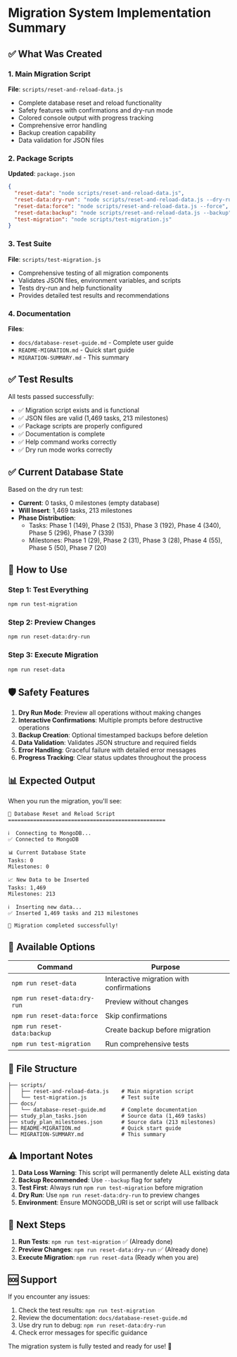 # Migration System Implementation Summary

## ✅ What Was Created

### 1. Main Migration Script

**File**: `scripts/reset-and-reload-data.js`

- Complete database reset and reload functionality
- Safety features with confirmations and dry-run mode
- Colored console output with progress tracking
- Comprehensive error handling
- Backup creation capability
- Data validation for JSON files

### 2. Package Scripts

**Updated**: `package.json`

```json
{
  "reset-data": "node scripts/reset-and-reload-data.js",
  "reset-data:dry-run": "node scripts/reset-and-reload-data.js --dry-run",
  "reset-data:force": "node scripts/reset-and-reload-data.js --force",
  "reset-data:backup": "node scripts/reset-and-reload-data.js --backup",
  "test-migration": "node scripts/test-migration.js"
}
```

### 3. Test Suite

**File**: `scripts/test-migration.js`

- Comprehensive testing of all migration components
- Validates JSON files, environment variables, and scripts
- Tests dry-run and help functionality
- Provides detailed test results and recommendations

### 4. Documentation

**Files**:

- `docs/database-reset-guide.md` - Complete user guide
- `README-MIGRATION.md` - Quick start guide
- `MIGRATION-SUMMARY.md` - This summary

## ✅ Test Results

All tests passed successfully:

- ✅ Migration script exists and is functional
- ✅ JSON files are valid (1,469 tasks, 213 milestones)
- ✅ Package scripts are properly configured
- ✅ Documentation is complete
- ✅ Help command works correctly
- ✅ Dry run mode works correctly

## ✅ Current Database State

Based on the dry run test:

- **Current**: 0 tasks, 0 milestones (empty database)
- **Will Insert**: 1,469 tasks, 213 milestones
- **Phase Distribution**:
  - Tasks: Phase 1 (149), Phase 2 (153), Phase 3 (192), Phase 4 (340), Phase 5 (296), Phase 7 (339)
  - Milestones: Phase 1 (29), Phase 2 (31), Phase 3 (28), Phase 4 (55), Phase 5 (50), Phase 7 (20)

## 🚀 How to Use

### Step 1: Test Everything

```bash
npm run test-migration
```

### Step 2: Preview Changes

```bash
npm run reset-data:dry-run
```

### Step 3: Execute Migration

```bash
npm run reset-data
```

## 🛡️ Safety Features

1. **Dry Run Mode**: Preview all operations without making changes
2. **Interactive Confirmations**: Multiple prompts before destructive operations
3. **Backup Creation**: Optional timestamped backups before deletion
4. **Data Validation**: Validates JSON structure and required fields
5. **Error Handling**: Graceful failure with detailed error messages
6. **Progress Tracking**: Clear status updates throughout the process

## 📊 Expected Output

When you run the migration, you'll see:

```
🔄 Database Reset and Reload Script
==================================================

ℹ️  Connecting to MongoDB...
✅ Connected to MongoDB

📊 Current Database State
Tasks: 0
Milestones: 0

📈 New Data to be Inserted
Tasks: 1,469
Milestones: 213

ℹ️  Inserting new data...
✅ Inserted 1,469 tasks and 213 milestones

🎉 Migration completed successfully!
```

## 🔧 Available Options

| Command | Purpose |
|---------|---------|
| `npm run reset-data` | Interactive migration with confirmations |
| `npm run reset-data:dry-run` | Preview without changes |
| `npm run reset-data:force` | Skip confirmations |
| `npm run reset-data:backup` | Create backup before migration |
| `npm run test-migration` | Run comprehensive tests |

## 📁 File Structure

```
├── scripts/
│   ├── reset-and-reload-data.js    # Main migration script
│   └── test-migration.js           # Test suite
├── docs/
│   └── database-reset-guide.md     # Complete documentation
├── study_plan_tasks.json           # Source data (1,469 tasks)
├── study_plan_milestones.json      # Source data (213 milestones)
├── README-MIGRATION.md             # Quick start guide
└── MIGRATION-SUMMARY.md            # This summary
```

## ⚠️ Important Notes

1. **Data Loss Warning**: This script will permanently delete ALL existing data
2. **Backup Recommended**: Use `--backup` flag for safety
3. **Test First**: Always run `npm run test-migration` before migration
4. **Dry Run**: Use `npm run reset-data:dry-run` to preview changes
5. **Environment**: Ensure MONGODB_URI is set or script will use fallback

## 🎯 Next Steps

1. **Run Tests**: `npm run test-migration` ✅ (Already done)
2. **Preview Changes**: `npm run reset-data:dry-run` ✅ (Already done)
3. **Execute Migration**: `npm run reset-data` (Ready when you are)

## 🆘 Support

If you encounter any issues:

1. Check the test results: `npm run test-migration`
2. Review the documentation: `docs/database-reset-guide.md`
3. Use dry run to debug: `npm run reset-data:dry-run`
4. Check error messages for specific guidance

The migration system is fully tested and ready for use! 🚀
